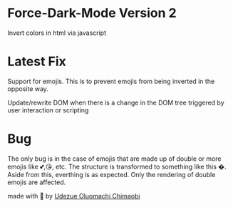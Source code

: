 # Force-Dark-Mode Version 2
Invert colors in html via javascript

# Latest Fix

Support for emojis. This is to prevent emojis from being inverted in the opposite way.

Update/rewrite DOM when there is a change in the DOM tree triggered by user interaction or scripting

# Bug

The only bug is in the case of emojis that are made up of double or more emojis like 💕,😘, etc. The structure is transformed to something like this �.
Aside from this, everthing is as expected. Only the rendering of double emojis are affected.

made with 💖 by [Udezue Oluomachi Chimaobi](https://github.com/udezueoluomachi)